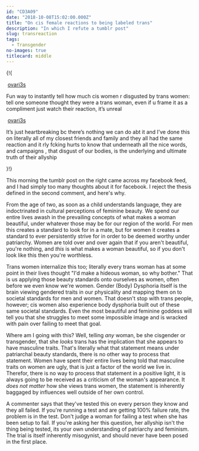 ```yaml
---
id: "CD3A09"
date: "2018-10-08T15:02:00.000Z"
title: "On cis female reactions to being labeled trans"
description: "In which I refute a tumblr post"
slug: transreaction
tags:
  - Transgender
no-images: true
titlecard: middle
---
```


{!{
<div class="card right span3">
  <div class="tumblr">
    <img src="{{images.avatar.sizes.[0].url}}" alt="" class="tumblr-avatar">
    <a href="https://ovari3s.tumblr.com/post/130631824940" class="tumblr-username">ovari3s</a>
    <div class="tumblr-body">
      <p>Fun way to instantly tell how much cis women r disgusted by trans women: tell one someone thought they were a trans woman, even if u frame it as a compliment just watch their reaction, it’s unreal</p>
    </div>
  </div>
  <div class="tumblr">
    <img src="{{images.avatar.sizes.[0].url}}" alt="" class="tumblr-avatar">
    <a href="https://ovari3s.tumblr.com/post/130632750295/ovari3s-fun-way-to-instantly-tell-how-much-cis" class="tumblr-username">ovari3s</a>
    <div class="tumblr-body">
      <p>It’s just heartbreaking bc there’s nothing we can do abt it and I’ve done this on literally all of my closest friends and family and they all had the same reaction and it rly fcking hurts to know that underneath all the nice words, and campaigns , that disgust of our bodies, is the underlying and ultimate truth of their allyship</p>
    </div>
  </div>
</div>
}!}

This morning the tumblr post on the right came across my facebook feed, and I had simply too many thoughts about it for facebook. I reject the thesis defined in the second comment, and here's why.

From the age of two, as soon as a child understands language, they are indoctrinated in cultural perceptions of feminine beauty. We spend our entire lives awash in the prevailing concepts of what makes a woman beautiful, under whatever those may be for our region of the world. For men this creates a standard to look for in a mate, but for women it creates a standard to ever persistently strive for in order to be deemed worthy under patriarchy. Women are told over and over again that if you aren't beautiful, you're nothing, and _this_ is what makes a woman beautiful, so if you don't look like this then you're worthless.

Trans women internalize this too; literally every trans woman has at some point in their lives thought "I'd make a hideous woman, so why bother." That is us applying those beauty standards onto ourselves as women, often before we even know we're women. Gender (Body) Dysphoria itself is the brain viewing gendered traits in our physicality and mapping them on to societal standards for men and women. That doesn't stop with trans people, however; cis women also experience body dysphoria built out of these same societal standards. Even the most beautiful and feminine goddess will tell you that she struggles to meet some impossible image and is wracked with pain over failing to meet that goal.

Where am I going with this? Well, telling _any_ woman, be she cisgender or transgender, that she _looks_ trans has the implication that she appears to have masculine traits. That's literally what that statement means under patriarchal beauty standards, there is no other way to process that statement.  Women have spent their entire lives being told that masculine traits on women are ugly, that is just a factor of the world we live in. Therefor, there is no way to process that statement in a positive light, it is always going to be received as a criticism of the woman's appearance. It _does not matter_ how she views trans women, the statement is inherently baggaged by influences well outside of her own control.

A commenter says that they've tested this on every person they know and they all failed.  If you're running a test and are getting 100% failure rate, the problem is in the test. Don't judge a woman for failing a test when she has been setup to fail. If you're asking her this question, her allyship isn't the thing being tested, its your own understanding of patriarchy and feminism. The trial is itself inherently misogynist, and should never have been posed in the first place.

